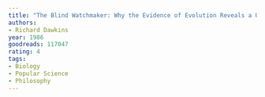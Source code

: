 ```yaml
---
title: "The Blind Watchmaker: Why the Evidence of Evolution Reveals a Universe Without Design"
authors:
- Richard Dawkins
year: 1986
goodreads: 117047
rating: 4
tags:
- Biology
- Popular Science
- Philosophy
---
```

